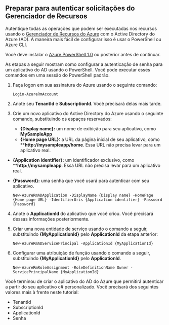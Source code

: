 ## Preparar para autenticar solicitações do Gerenciador de Recursos

Autentique todas as operações que podem ser executadas nos recursos usando o [Gerenciador de Recursos do Azure][lnk-authenticate-arm] com o Active Directory do Azure (AD). A maneira mais fácil de configurar isso é usar o PowerShell ou Azure CLI.

Você deve instalar o [Azure PowerShell 1.0][lnk-powershell-install] ou posterior antes de continuar.

As etapas a seguir mostram como configurar a autenticação de senha para um aplicativo do AD usando o PowerShell. Você pode executar esses comandos em uma sessão do PowerShell padrão.

1. Faça logon em sua assinatura do Azure usando o seguinte comando:

    ```
    Login-AzureRmAccount
    ```

2. Anote seu **TenantId** e **SubscriptionId**. Você precisará delas mais tarde.

3. Crie um novo aplicativo do Active Directory do Azure usando o seguinte comando, substituindo os espaços reservados:

    - **{Display name}:** um nome de exibição para seu aplicativo, como **MySampleApp**
    - **{Home page URL}:** a URL da página inicial de seu aplicativo, como ****http://mysampleapp/home**. Essa URL não precisa levar para um aplicativo real.
- **{Application identifier}:** um identificador exclusivo, como ****http://mysampleapp**. Essa URL não precisa levar para um aplicativo real.
- **{Password}:** uma senha que você usará para autenticar com seu aplicativo.

    ```
    New-AzureRmADApplication -DisplayName {Display name} -HomePage {Home page URL} -IdentifierUris {Application identifier} -Password {Password}
    ```
    
4. Anote o **ApplicationId** do aplicativo que você criou. Você precisará dessas informações posteriormente.

5. Criar uma nova entidade de serviço usando o comando a seguir, substituindo **{MyApplicationId}** pelo **ApplicationId** da etapa anterior:

    ```
    New-AzureRmADServicePrincipal -ApplicationId {MyApplicationId}
    ```
    
6. Configurar uma atribuição de função usando o comando a seguir, substituindo **{MyApplicationId}** pelo **ApplicationId**.

    ```
    New-AzureRmRoleAssignment -RoleDefinitionName Owner -ServicePrincipalName {MyApplicationId}
    ```
    
Você terminou de criar o aplicativo do AD do Azure que permitirá autenticar a partir do seu aplicativo c# personalizado. Você precisará dos seguintes valores mais à frente neste tutorial:

- TenantId
- SubscriptionId
- ApplicationId
- Senha

[lnk-authenticate-arm]: https://msdn.microsoft.com/library/azure/dn790557.aspx
[lnk-powershell-install]: ../powershell-install-configure.md

<!---HONumber=AcomDC_0218_2016-->